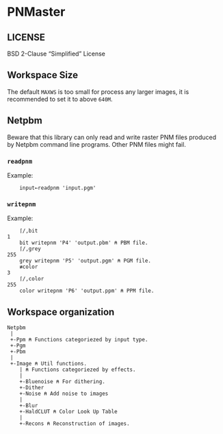 # PNMaster

## LICENSE

BSD 2-Clause “Simplified” License

## Workspace Size

The default `MAXWS` is too small for process any larger images, it is
recommended to set it to above `640M`.

## Netpbm

Beware that this library can only read and write raster PNM files
produced by Netpbm command line programs. Other PNM files might fail.

### `readpnm`

Example:

```
    input←readpnm 'input.pgm'
```


### `writepnm`

Example:

```
    ⌈/,bit
1
    bit writepnm 'P4' 'output.pbm' ⍝ PBM file.
    ⌈/,grey
255
    grey writepnm 'P5' 'output.pgm' ⍝ PGM file.
    ≢color
3
    ⌈/,color
255
    color writepnm 'P6' 'output.ppm' ⍝ PPM file.
```

## Workspace organization

```
Netpbm
 |
 +-Ppm ⍝ Functions categoriezed by input type.
 +-Pgm
 +-Pbm
 |
 +-Image ⍝ Util functions.
    | ⍝ Functions categoriezed by effects.
    |
    +-Bluenoise ⍝ For dithering.
    +-Dither
    +-Noise ⍝ Add noise to images
    |
    +-Blur
    +-HaldCLUT ⍝ Color Look Up Table
    |
    +-Recons ⍝ Reconstruction of images.
```
